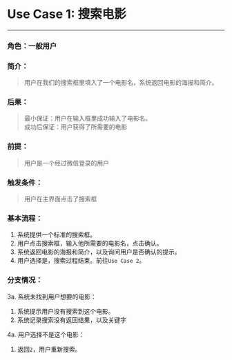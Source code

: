 # Use Case 1: 搜索电影

---
### 角色：一般用户

### 简介： 
> 用户在我们的搜索框里填入了一个电影名，系统返回电影的海报和简介。
	
### 后果：

> 最小保证：用户在输入框里成功输入了电影名。   
> 成功后保证：用户获得了所需要的电影

### 前提：

> 用户是一个经过微信登录的用户

### 触发条件：

> 用户在主界面点击了搜索框

### 基本流程：

1. 系统提供一个标准的搜索框。
2. 用户点击搜索框，输入他所需要的电影名，点击确认。
3. 系统返回电影的海报和简介，以及询问用户是否确认的提示。
4. 用户选择是，搜索过程结束。前往`Use Case 2`。

### 分支情况：

3a. 系统未找到用户想要的电影：

1. 系统提示用户没有搜索到这个电影。
2. 系统记录搜索没有返回结果，以及关键字

4a. 用户选择不是这个电影：

1. 返回`2`，用户重新搜索。